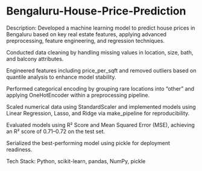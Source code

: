 # Bengaluru-House-Price-Prediction

Description: Developed a machine learning model to predict house prices in Bengaluru based on key real estate features, applying advanced preprocessing, feature engineering, and regression techniques.

Conducted data cleaning by handling missing values in location, size, bath, and balcony attributes.

Engineered features including price_per_sqft and removed outliers based on quantile analysis to enhance model stability.

Performed categorical encoding by grouping rare locations into “other” and applying OneHotEncoder within a preprocessing pipeline.

Scaled numerical data using StandardScaler and implemented models using Linear Regression, Lasso, and Ridge via make_pipeline for reproducibility.

Evaluated models using R² Score and Mean Squared Error (MSE), achieving an R² score of 0.71–0.72 on the test set.

Serialized the best-performing model using pickle for deployment readiness.

Tech Stack: Python, scikit-learn, pandas, NumPy, pickle
